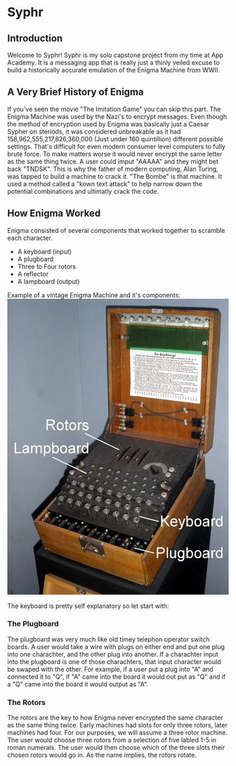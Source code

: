 # Syphr


## Introduction
Welcome to Syphr! Syphr is my solo capstone project from my time at App Academy. It is a messaging app that is really just a thinly veiled excuse to build a historically accurate emulation of the Enigma Machine from WWII.

## A Very Brief History of Enigma
If you've seen the movie "The Imitation Game" you can skip this part. The Enigma Machine was used by the Nazi's to encrypt messages. Even though the method of encryption used by Enigma was basically just a Caesar Sypher on steriods, it was considered unbreakable as it had 158,962,555,217,826,360,000 (Just under 160 quintillion) different possible settings. That's difficult for even modern consumer level computers to fully brute force. To make matters worse it would never encrypt the same letter as the same thing twice. A user could imput "AAAAA" and they might bet back "TNDSK". This is why the father of modern computing, Alan Turing, was tapped to build a machine to crack it. "The Bombe" is that machine. It used a method called a "kown text attack" to help narrow down the potential combinations and ultimatly crack the code.


## How Enigma Worked
Enigma consisted of several components that worked together to scramble each character.
  * A keyboard (input)
  * A plugboard
  * Three to Four rotors
  * A reflector
  * A lampboard (output)

Example of a vintage Enigma Machine and it's components:
![Labeled Enigma](https://github.com/lentzsch/Syphr/blob/main/react-app/public/images/1280px-EnigmaMachineLabeled.jpeg)

The keyboard is pretty self explanatory so let start with:

### The Plugboard
The plugboard was very much like old timey telephon operator switch boards. A user would take a wire with plugs on either end and put one plug into one charachter, and the other plug into another. If a charachter input into the plugboard is one of those charachters, that input character would be swaped with the other. For example, if a user put a plug into "A" and connected it to "Q", if "A" came into the board it would out put as "Q" and if a "Q" came into the board it would output as "A".

### The Rotors
The rotors are the key to how Enigma never encrypted the same character as the same thing twice. Early machines had slots for only three rotors, later machines had four. For our purposes, we will assume a three rotor machine. The user would choose three rotors from a selection of five labled 1-5 in roman numerals. The user would then choose which of the three slots their chosen rotors would go in. As the name implies, the rotors rotate.
